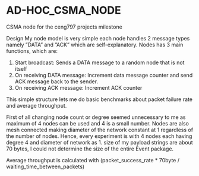 # AD-HOC_CSMA_NODE
CSMA node for the ceng797 projects milestone

Design
My node model is very simple each node handles 2 message types namely ”DATA” and ”ACK” which are self-explanatory. Nodes has 3 main functions, which are:

1. Start broadcast: Sends a DATA message to a random node that is not itself
2. On receiving DATA message: Increment data message counter and send ACK message back to the sender.
3. On receiving ACK message: Increment ACK counter

This simple structure lets me do basic benchmarks about packet failure rate and average throughput.

First of all changing node count or degree seemed unnecessary to me as maximum of 4 nodes can be used and 4 is a small number. Nodes are also mesh connected making diameter of the network constant at 1 regardless of the number of nodes. Hence, every experiment is with 4 nodes each having degree 4 and diameter of network as 1. size of my payload strings are about 70 bytes, I could not determine the size of the entire Event package.

Average throughput is calculated with (packet_success_rate * 70byte / waiting_time_between_packets)
